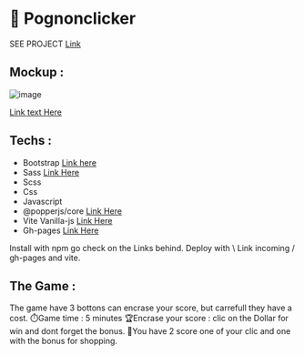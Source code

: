 # 🍪 Pognonclicker

SEE PROJECT [Link](https://chickenroast.github.io/cookieclicker/)

## Mockup :

![image](https://github.com/Chickenroast/cookieclicker/assets/60290487/148e4fcd-a397-455b-aa31-7c4482b95a44)

[Link text Here](https://dribbble.com/shots/6474110-Mobile-App-for-Retailers-and-Contractors-Clicker-App-Design/attachments/6474110-Mobile-App-for-Retailers-and-Contractors-Clicker-App-Design?mode=media)

## Techs :

- Bootstrap [Link here](https://www.npmjs.com/package/bootstrap)
- Sass [Link Here](https://www.npmjs.com/package/sass)
- Scss
- Css
- Javascript
- @popperjs/core [Link Here](https://www.npmjs.com/package/@popperjs/core)
- Vite Vanilla-js [Link Here](https://vitejs.dev/guide/)
- Gh-pages [Link Here](https://www.npmjs.com/package/gh-pages)

Install with npm go check on the Links behind.
Deploy with \ Link incoming / gh-pages and vite.

## The Game :

The game have 3 bottons can encrase your score, but carrefull they have a cost.
⏱️Game time : 5 minutes
🏆Encrase your score : clic on the Dollar for win and dont forget the bonus.
🎁You have 2 score one of your clic and one with the bonus for shopping.
